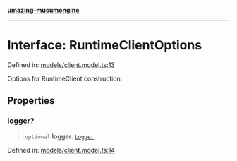 [**umazing-musumengine**](../../README.md)

***

# Interface: RuntimeClientOptions

Defined in: [models/client.model.ts:13](https://github.com/davinidae/umazing-musumengine/blob/51f61211084dfe767110f78265e0aa27a13c00d0/src/models/client.model.ts#L13)

Options for RuntimeClient construction.

## Properties

### logger?

> `optional` **logger**: [`Logger`](Logger.md)

Defined in: [models/client.model.ts:14](https://github.com/davinidae/umazing-musumengine/blob/51f61211084dfe767110f78265e0aa27a13c00d0/src/models/client.model.ts#L14)
